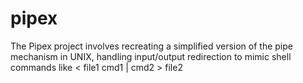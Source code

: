 # pipex
The Pipex project involves recreating a simplified version of the pipe mechanism in UNIX, handling input/output redirection to mimic shell commands like &lt; file1 cmd1 | cmd2 > file2​

